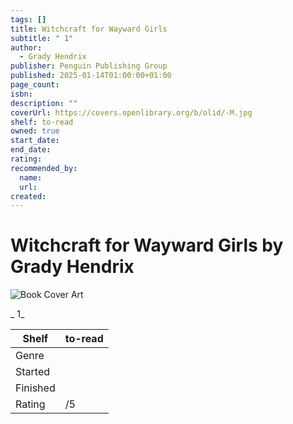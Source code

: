 ```yaml
---
tags: []
title: Witchcraft for Wayward Girls
subtitle: " 1"
author:
  - Grady Hendrix
publisher: Penguin Publishing Group
published: 2025-01-14T01:00:00+01:00
page_count:
isbn:
description: ""
coverUrl: https://covers.openlibrary.org/b/olid/-M.jpg
shelf: to-read
owned: true
start_date:
end_date:
rating:
recommended_by:
  name:
  url:
created:
---
```


# Witchcraft for Wayward Girls by Grady Hendrix

![Book Cover Art](https://covers.openlibrary.org/b/olid/-M.jpg)

_ 1_

| Shelf | to-read |
| --- | --- |
| Genre |  |
| Started |  |
| Finished |  |
| Rating | /5 |

